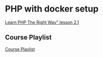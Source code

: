 # PHP with docker setup

[Learn PHP The Right Way" lesson 2.1](https://youtu.be/I_9-xWmkh28)

## Course Playlist

[Course Playlist](https://www.youtube.com/watch?v=sVbEyFZKgqk&list=PLr3d3QYzkw2xabQRUpcZ_IBk9W50M9pe-)
